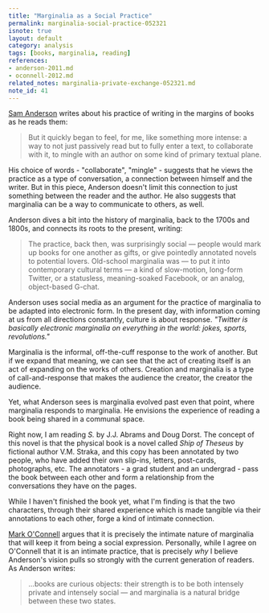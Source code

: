 ```yaml
---
title: "Marginalia as a Social Practice"
permalink: marginalia-social-practice-052321
isnote: true
layout: default
category: analysis
tags: [books, marginalia, reading]
references:
- anderson-2011.md
- oconnell-2012.md
related_notes: marginalia-private-exchange-052321.md
note_id: 41
---
```


[Sam Anderson](anderson-2011) writes about his practice of writing in the margins of books as he reads them:

>But it quickly began to feel, for me, like something more intense: a way to not just passively read but to fully enter a text, to collaborate with it, to mingle with an author on some kind of primary textual plane.

His choice of words - "collaborate", "mingle" - suggests that he views the practice as a type of conversation, a connection between himself and the writer. But in this piece, Anderson doesn't limit this connection to just something between the reader and the author. He also suggests that marginalia can be a way to communicate to others, as well.

Anderson dives a bit into the history of marginalia, back to the 1700s and 1800s, and connects its roots to the present, writing:

>The practice, back then, was surprisingly social — people would mark up books for one another as gifts, or give pointedly annotated novels to potential lovers. Old-school marginalia was — to put it into contemporary cultural terms — a kind of slow-motion, long-form Twitter, or a statusless, meaning-soaked Facebook, or an analog, object-based G-chat.

Anderson uses social media as an argument for the practice of marginalia to be adapted into electronic form. In the present day, with information coming at us from all directions constantly, culture is about response. *"Twitter is basically electronic marginalia on everything in the world: jokes, sports, revolutions."*

Marginalia is the informal, off-the-cuff response to the work of another. But if we expand that meaning, we can see that the act of creating itself is an act of expanding on the works of others. Creation and marginalia is a type of call-and-response that makes the audience the creator, the creator the audience.

Yet, what Anderson sees is marginalia evolved past even that point, where marginalia responds to marginalia. He envisions the experience of reading a book being shared in a communal space.

Right now, I am reading *S.* by J.J. Abrams and Doug Dorst. The concept of this novel is that the physical book is a novel called *Ship of Theseus* by fictional author V.M. Straka, and this copy has been annotated by two people, who have added their own slip-ins, letters, post-cards, photographs, etc. The annotators - a grad student and an undergrad - pass the book between each other and form a relationship from the conversations they have on the pages.

While I haven't finished the book yet, what I'm finding is that the two characters, through their shared experience which is made tangible via their annotations to each other, forge a kind of intimate connection.

[Mark O'Connell](oconnell-2012) argues that it is precisely the intimate nature of marginalia that will keep it from being a social expression. Personally, while I agree on O'Connell that it is an intimate practice, that is precisely *why* I believe Anderson's vision pulls so strongly with the current generation of readers. As Anderson writes:

>...books are curious objects: their strength is to be both intensely private and intensely social — and marginalia is a natural bridge between these two states.
